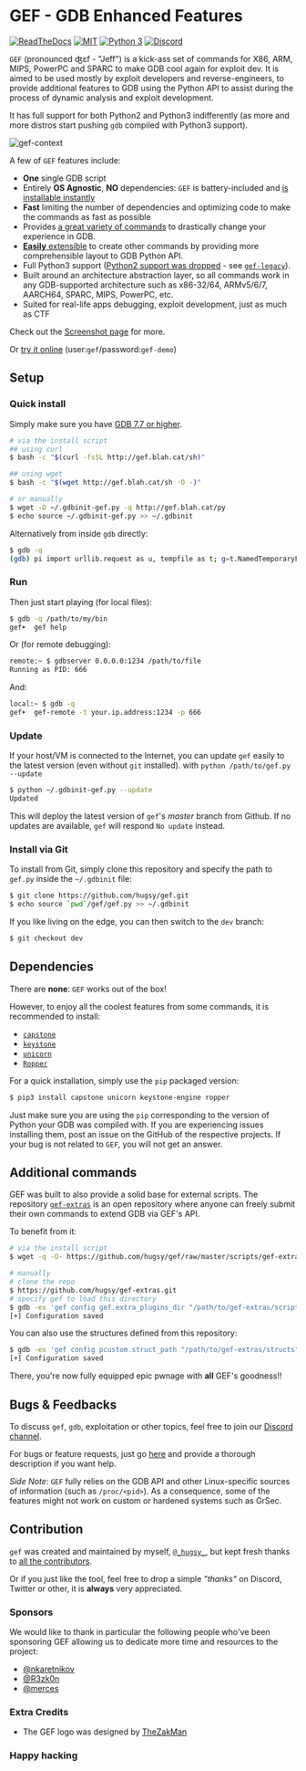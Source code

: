 # GEF - GDB Enhanced Features #

[![ReadTheDocs](https://readthedocs.org/projects/gef/badge/?version=master)](https://gef.readthedocs.org/en/master/) [![MIT](https://img.shields.io/packagist/l/doctrine/orm.svg?maxAge=2592000?style=plastic)](https://github.com/hugsy/gef/blob/master/LICENSE) [![Python 3](https://img.shields.io/badge/Python-3-green.svg)](https://github.com/hugsy/gef/) [![Discord](https://img.shields.io/badge/Discord-GDB--GEF-yellow)](https://discord.gg/HCS8Hg7)

`GEF` (pronounced ʤɛf - "Jeff") is a kick-ass set of commands for X86, ARM, MIPS, PowerPC and SPARC to make GDB cool again for exploit dev. It is aimed to be used mostly by exploit developers and reverse-engineers, to provide additional features to GDB using the Python API to assist during the process of dynamic analysis and exploit development.

It has full support for both Python2 and Python3 indifferently (as more and more
distros start pushing `gdb` compiled with Python3 support).

![gef-context](https://i.imgur.com/E3EuQPs.png)

A few of `GEF` features include:

  * **One** single GDB script
  * Entirely **OS Agnostic**, **NO** dependencies: `GEF` is battery-included and [is installable instantly](https://gef.readthedocs.io/en/master/#setup)
  * **Fast** limiting the number of dependencies and optimizing code to make the commands as fast as possible
  * Provides [a great variety of commands](https://gef.readthedocs.io/en/master/commands/) to drastically change your experience in GDB.
  * [**Easily** extensible](https://gef.readthedocs.io/en/master/api/) to create other commands by providing more comprehensible layout to GDB Python API.
  * Full Python3 support ([Python2 support was dropped](https://github.com/hugsy/gef/releases/tag/2020.03) - see [`gef-legacy`](https://github.com/hugsy/gef-legacy)).
  * Built around an architecture abstraction layer, so all commands work in any GDB-supported architecture such as x86-32/64, ARMv5/6/7, AARCH64, SPARC, MIPS, PowerPC, etc.
  * Suited for real-life apps debugging, exploit development, just as much as CTF

Check out the [Screenshot page](https://gef.readthedocs.io/en/master/screenshots/) for more.

Or [try it online](https://demo.gef.blah.cat) (user:`gef`/password:`gef-demo`)


## Setup ##

### Quick install ###

Simply make sure you have [GDB 7.7 or higher](https://www.gnu.org/s/gdb).

```bash
# via the install script
## using curl
$ bash -c "$(curl -fsSL http://gef.blah.cat/sh)"

## using wget
$ bash -c "$(wget http://gef.blah.cat/sh -O -)"

# or manually
$ wget -O ~/.gdbinit-gef.py -q http://gef.blah.cat/py
$ echo source ~/.gdbinit-gef.py >> ~/.gdbinit
```


Alternatively from inside `gdb` directly:

```bash
$ gdb -q
(gdb) pi import urllib.request as u, tempfile as t; g=t.NamedTemporaryFile(suffix='-gef.py'); open(g.name, 'wb+').write(u.urlopen('https://tinyurl.com/gef-master').read()); gdb.execute('source %s' % g.name)
```

### Run ###

Then just start playing (for local files):

```bash
$ gdb -q /path/to/my/bin
gef➤  gef help
```

Or (for remote debugging):

```bash
remote:~ $ gdbserver 0.0.0.0:1234 /path/to/file
Running as PID: 666
```

And:

```bash
local:~ $ gdb -q
gef➤  gef-remote -t your.ip.address:1234 -p 666
```



### Update ###

If your host/VM is connected to the Internet, you can update `gef` easily to the
latest version (even without `git` installed). with
`python /path/to/gef.py --update`

```bash
$ python ~/.gdbinit-gef.py --update
Updated
```

This will deploy the latest version of `gef`'s _master_ branch from Github.
If no updates are available, `gef` will respond `No update` instead.


### Install via Git ###

To install from Git, simply clone this repository and specify the path to
`gef.py` inside the `~/.gdbinit` file:

```bash
$ git clone https://github.com/hugsy/gef.git
$ echo source `pwd`/gef/gef.py >> ~/.gdbinit
```

If you like living on the edge, you can then switch to the `dev` branch:

```bash
$ git checkout dev
```


## Dependencies ##

There are **none**: `GEF` works out of the box!

However, to enjoy all the coolest features from some commands, it is recommended
to install:

- [`capstone`](https://github.com/aquynh/capstone)
- [`keystone`](https://github.com/keystone-engine/keystone)
- [`unicorn`](https://github.com/unicorn-engine/unicorn)
- [`Ropper`](https://github.com/sashs/ropper)


For a quick installation, simply use the `pip` packaged version:

```bash
$ pip3 install capstone unicorn keystone-engine ropper
```

Just make sure you are using the `pip` corresponding to the version of Python
your GDB was compiled with. If you are experiencing issues installing them,
post an issue on the GitHub of the respective projects. If your bug is not
related to `GEF`, you will not get an answer.


## Additional commands ##

GEF was built to also provide a solid base for external scripts. The
repository [`gef-extras`](https://github.com/hugsy/gef-extras) is an open
repository where anyone can freely submit their own commands to extend GDB via
GEF's API.

To benefit from it:
```bash
# via the install script
$ wget -q -O- https://github.com/hugsy/gef/raw/master/scripts/gef-extras.sh | sh

# manually
# clone the repo
$ https://github.com/hugsy/gef-extras.git
# specify gef to load this directory
$ gdb -ex 'gef config gef.extra_plugins_dir "/path/to/gef-extras/scripts"' -ex 'gef save' -ex quit
[+] Configuration saved
```

You can also use the structures defined from this repository:
```bash
$ gdb -ex 'gef config pcustom.struct_path "/path/to/gef-extras/structs"' -ex 'gef save' -ex quit
[+] Configuration saved
```

There, you're now fully equipped epic pwnage with **all** GEF's goodness!!


## Bugs & Feedbacks ##

To discuss `gef`, `gdb`, exploitation or other topics, feel free to join our [Discord channel](https://discord.gg/HCS8Hg7).

For bugs or feature requests, just go [here](https://github.com/hugsy/gef/issues) and provide a thorough description if you want help.

_Side Note_: `GEF` fully relies on the GDB API and other Linux-specific sources of information (such as `/proc/<pid>`). As a consequence, some of the features might not work on custom or hardened systems such as GrSec.

## Contribution ##

`gef` was created and maintained by myself, [`@_hugsy_`](https://twitter.com/_hugsy_), but kept fresh thanks to [all the contributors](https://github.com/hugsy/gef/graphs/contributors).

Or if you just like the tool, feel free to drop a simple *"thanks"* on Discord, Twitter or other, it is **always** very appreciated.


### Sponsors ###

We would like to thank in particular the following people who've been sponsoring GEF allowing us to dedicate more time and resources to the project:

 - [@nkaretnikov](https://github.com/nkaretnikov)
 - [@R3zk0n](https://github.com/r3zk0n)
 - [@merces](https://github.com/merces)


### Extra Credits ###

 - The GEF logo was designed by [TheZakMan](https://twitter.com/thezakman)


### Happy hacking ###
